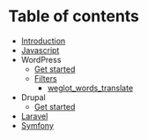 # Table of contents

* [Introduction](README.md)
* [Javascript](javascript.md)
* WordPress
  * [Get started](wordpress/installation.md)
  * [Filters](wordpress/filters/README.md)
    * [weglot\_words\_translate](wordpress/filters/weglot_words_translate.md)
* Drupal
  * [Get started](drupal/get-started.md)
* [Laravel](laravel.md)
* [Symfony](symfony.md)

